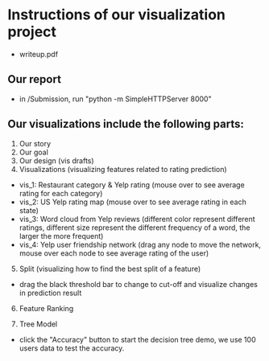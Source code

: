 # Instructions of our visualization project

- writeup.pdf

## Our report

- in /Submission, run "python -m SimpleHTTPServer 8000"

## Our visualizations include the following parts:

1) Our story
2) Our goal
3) Our design (vis drafts)
4) Visualizations (visualizing features related to rating prediction)

 - vis_1: Restaurant category & Yelp rating (mouse over to see average rating for each category)
 - vis_2: US Yelp rating map (mouse over to see average rating in each state)
 - vis_3: Word cloud from Yelp reviews (different color represent different ratings, different size represent the different frequency of a word, the larger the more frequent)
 - vis_4: Yelp user friendship network (drag any node to move the network, mouse over each node to see average rating of the user)

5) Split (visualizing how to find the best split of a feature)

 - drag the black threshold bar to change to cut-off and visualize changes in prediction result

6) Feature Ranking

7) Tree Model
- click the "Accuracy" button to start the decision tree demo, we use 100 users data to test the accuracy.
